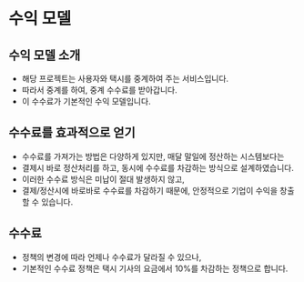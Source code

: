# 수익 모델

## 수익 모델 소개
* 해당 프로젝트는 사용자와 택시를 중계하여 주는 서비스입니다.
* 따라서 중계를 하여, 중계 수수료를 받아갑니다.
* 이 수수료가 기본적인 수익 모델입니다.

## 수수료를 효과적으로 얻기
* 수수료를 가져가는 방법은 다양하게 있지만, 매달 말일에 정산하는 시스템보다는
* 결제시 바로 정산처리를 하고, 동시에 수수료를 차감하는 방식으로 설계하였습니다.
* 이러한 수수료 방식은 미납이 절대 발생하지 않고,
* 결제/정산시에 바로바로 수수료를 차감하기 때문에, 안정적으로 기업이 수익을 창출할 수 있습니다.

## 수수료
* 정책의 변경에 따라 언제나 수수료가 달라질 수 있으나,
* 기본적인 수수료 정책은 택시 기사의 요금에서 10%를 차감하는 정책으로 합니다.